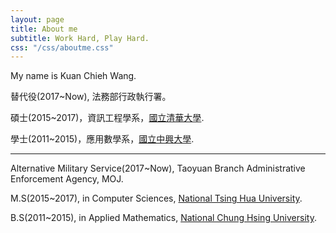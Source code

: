 ```yaml
---
layout: page
title: About me
subtitle: Work Hard, Play Hard.
css: "/css/aboutme.css"
---
```



My name is Kuan Chieh Wang. 

<p class="about-text">  
<i class="fa fa-briefcase about-icon"></i> 替代役(2017~Now), 法務部行政執行署。
</p>

<p class="about-text">
<i class="fa fa-graduation-cap about-icon"></i>  碩士(2015~2017)，資訊工程學系，<a href="http://www.nthu.edu.tw/">國立清華大學</a>.
</p>

<p class="about-text">
<i class="fa fa-graduation-cap about-icon"></i>  學士(2011~2015)，應用數學系，<a href="https://www.nchu.edu.tw/index">國立中興大學</a>.
</p>

----
<p class="about-text">  
<i class="fa fa-briefcase about-icon"></i> Alternative Military Service(2017~Now), Taoyuan Branch Administrative Enforcement Agency, MOJ.
</p>

<p class="about-text">
<i class="fa fa-graduation-cap about-icon"></i>  M.S(2015~2017), in Computer Sciences, <a href="http://www.nthu.edu.tw/">National Tsing Hua University</a>.
</p>

<p class="about-text">
<i class="fa fa-graduation-cap about-icon"></i>  B.S(2011~2015), in Applied Mathematics, <a href="https://www.nchu.edu.tw/index">National Chung Hsing University</a>.
</p>


